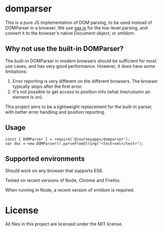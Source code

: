 # domparser

This is a pure JS implementation of DOM parsing, to be used instead of DOMParser in a browser. We use [sax.js](https://github.com/isaacs/sax-js/) for
the low-level parsing, and convert it to the browser's native Document object, or xmldom.

## Why not use the built-in DOMParser?

The built-in DOMParser in modern browsers should be sufficient for most use cases, and has very good performance. However, it does have some limitations:

1. Error reporting is very different on the different browsers. The browser typically stops after the first error.
2. It's not possible to get access to position info (what line/column an element is on).

This project aims to be a lightweight replacement for the built-in parser, with better error handling and position
reporting.

## Usage

    const { DOMParser } = require('@journeyapps/domparser');
    var doc = new DOMParser().parseFromString("<test>xml</test>");

## Supported environments

Should work on any browser that supports ES6.

Tested on recent versions of Node, Chrome and Firefox.

When running in Node, a recent version of xmldom is required.

# License

All files in this project are licensed under the MIT license.
